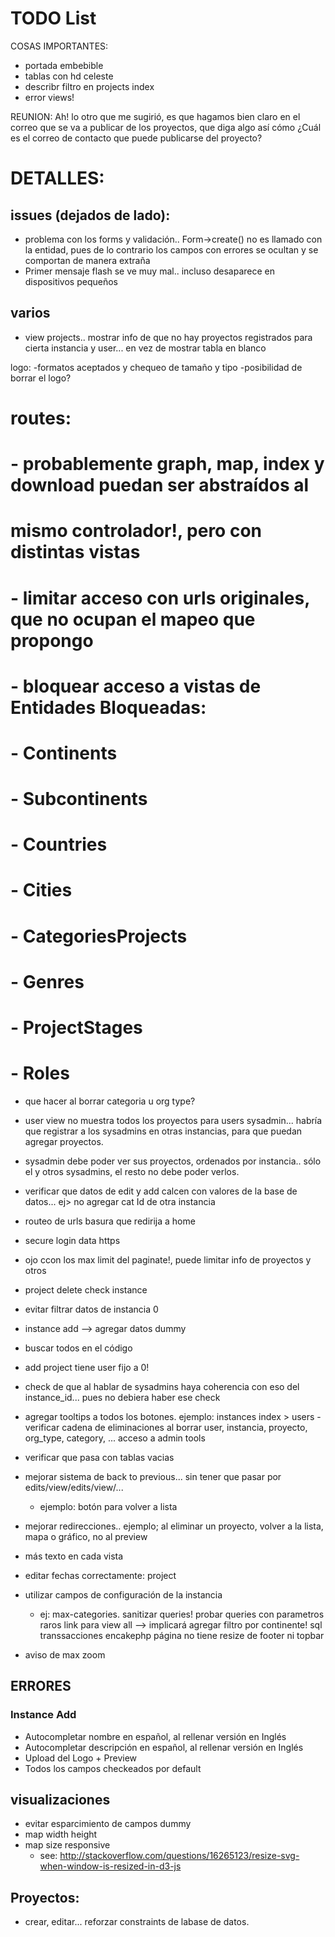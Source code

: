 # TODO List

COSAS IMPORTANTES:
- portada embebible
- tablas con hd celeste
- describr filtro en projects index
- error views!


REUNION: Ah! lo otro que me sugirió, es que hagamos bien claro en el correo que se va a publicar de los proyectos, que diga algo así cómo ¿Cuál es el correo de contacto que puede publicarse del proyecto?




DETALLES:
=====================================================

issues (dejados de lado):
-----------------------------------------------------
- problema con los forms y validación.. Form->create() no es llamado con la entidad, pues de lo contrario los campos con errores se ocultan y se comportan de manera extraña
- Primer mensaje flash se ve muy mal.. incluso desaparece en dispositivos pequeños


varios
-----------------------------------------------------

- view projects.. mostrar info de que no hay proyectos registrados para cierta instancia y user... en vez de mostrar tabla en blanco

logo:
-formatos aceptados y chequeo de tamaño y tipo
-posibilidad de borrar el logo?

# routes: 
# - probablemente graph, map, index y download puedan ser abstraídos al 
# mismo controlador!, pero con distintas vistas
#
# - limitar acceso con urls originales, que no ocupan el mapeo que propongo
# - bloquear acceso a vistas de Entidades Bloqueadas:
#    - Continents
#    - Subcontinents
#    - Countries
#    - Cities
#    - CategoriesProjects
#    - Genres
#    - ProjectStages
#    - Roles


- que hacer al borrar categoria u org type? 

- user view no muestra todos los proyectos para users sysadmin... habría que registrar a los sysadmins en otras instancias, para que puedan agregar proyectos.
- sysadmin debe poder ver sus proyectos, ordenados por instancia.. sólo el y otros sysadmins, el resto no debe poder verlos.
- verificar que datos de edit y add calcen con valores de la base de datos... ej> no agregar cat Id de otra instancia

- routeo de urls basura que redirija a home
- secure login data https
- ojo ccon los max limit del paginate!, puede limitar info de proyectos y otros
- project delete check instance
- evitar filtrar datos de instancia 0
- instance add --> agregar datos dummy
- buscar todos en el código
- add project tiene user fijo a 0!
- check de que al hablar de sysadmins haya coherencia con eso del instance_id... pues no debiera haber ese check
- agregar tooltips a todos los botones. ejemplo: instances index > users
-verificar cadena de eliminaciones al borrar user, instancia, proyecto, org_type, category, ...
acceso a admin tools

- verificar que pasa con tablas vacias
- mejorar sistema de back to previous... sin tener que pasar por edits/view/edits/view/...
	- ejemplo: botón para volver a lista
- mejorar redirecciones.. ejemplo; al eliminar un proyecto, volver a la lista, mapa o gráfico, no al preview
- más texto en cada vista
- editar fechas correctamente: project
- utilizar campos de configuración de la instancia
	- ej: max-categories.
sanitizar queries!
probar queries con parametros raros
link para view all --> implicará  agregar filtro por continente!
sql transsacciones encakephp
página no tiene resize de footer ni topbar

<!-- TODO: mostrar filtro actual -->

- aviso de max zoom

## ERRORES

### Instance Add

- Autocompletar nombre en español, al rellenar versión en Inglés
- Autocompletar descripción en español, al rellenar versión en Inglés
- Upload del Logo + Preview
- Todos los campos checkeados por default


## visualizaciones
- evitar esparcimiento de campos dummy
- map width height
- map size responsive
	- see: http://stackoverflow.com/questions/16265123/resize-svg-when-window-is-resized-in-d3-js

## Proyectos:

- crear, editar... reforzar constraints de labase de datos.
